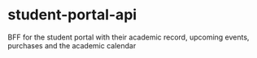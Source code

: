 # student-portal-api
BFF for the student portal with their academic record, upcoming events, purchases and the academic calendar
